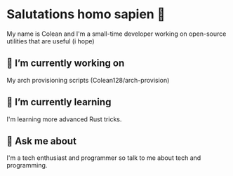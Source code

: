 # Salutations homo sapien 👋

<!--
**Colean128/Colean128** is a ✨ _special_ ✨ repository because its `README.md` (this file) appears on your GitHub profile.

Here are some ideas to get you started:

- 🔭 I’m currently working on ...
- 🌱 I’m currently learning ...
- 👯 I’m looking to collaborate on ...
- 🤔 I’m looking for help with ...
- 💬 Ask me about ...
- 📫 How to reach me: ...
- 😄 Pronouns: ...
- ⚡ Fun fact: ...
-->

My name is Colean and I'm a small-time developer working on open-source utilities that are useful (i hope)

## 🔭 I’m currently working on
My arch provisioning scripts (Colean128/arch-provision)

## 🌱 I’m currently learning
I'm learning more advanced Rust tricks.

## 💬 Ask me about
I'm a tech enthusiast and programmer so talk to me about tech and programming.
